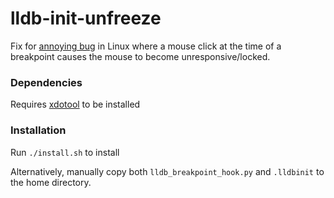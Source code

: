 # lldb-init-unfreeze
Fix for [annoying bug](https://askubuntu.com/questions/1368107/mouse-click-not-working-while-debugging-with-gdb) in Linux where a mouse click at the time of a breakpoint causes the mouse to become unresponsive/locked.

### Dependencies
Requires [xdotool](https://github.com/jordansissel/xdotool) to be installed

### Installation
Run `./install.sh` to install

Alternatively, manually copy both `lldb_breakpoint_hook.py` and `.lldbinit` to the home directory.
